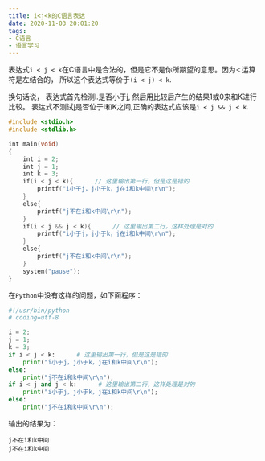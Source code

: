 ```yaml
---
title: i<j<k的C语言表达
date: 2020-11-03 20:01:20
tags:
- C语言
- 语言学习
---
```


表达式`i < j < k`在C语言中是合法的，但是它不是你所期望的意思。因为`＜`运算符是左结合的， 所以这个表达式等价于`(i < j) < k`.

换句话说， 表达式首先检测l.是否小于j, 然后用比较后产生的结果1或0来和K进行比较。 表达式不测试j是否位于i和K之间,正确的表达式应该是`i < j && j < k`.

```C
#include <stdio.h>
#include <stdlib.h>

int main(void)
{
    int i = 2;
    int j = 1;
    int k = 3;
    if(i < j < k){      // 这里输出第一行，但是这是错的
        printf("i小于j，j小于k，j在i和k中间\r\n");
    }
    else{
        printf("j不在i和k中间\r\n");
    }
    if(i < j && j < k){      // 这里输出第二行，这样处理是对的
        printf("i小于j，j小于k，j在i和k中间\r\n");
    }
    else{
        printf("j不在i和k中间\r\n");
    }
    system("pause");
}
```

在`Python`中没有这样的问题，如下面程序：

```Python
#!/usr/bin/python
# coding=utf-8

i = 2;
j = 1;
k = 3;
if i < j < k:      # 这里输出第一行，但是这是错的
    print("i小于j，j小于k，j在i和k中间\r\n");
else:
    print("j不在i和k中间\r\n");
if i < j and j < k:      # 这里输出第二行，这样处理是对的
    print("i小于j，j小于k，j在i和k中间\r\n");
else:
    print("j不在i和k中间\r\n");
```

输出的结果为：

```
j不在i和k中间
j不在i和k中间
```